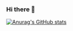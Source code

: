 ### Hi there 👋

[![Anurag's GitHub stats](https://github-readme-stats.vercel.app/api?username=speedy006)](https://github.com/anuraghazra/github-readme-stats)

<!--
**speedy006/speedy006** is a ✨ _special_ ✨ repository because its `README.md` (this file) appears on your GitHub profile.

Here are some ideas to get you started:

- 🔭 I’m currently working on ...
- 🌱 I’m currently learning ...
- 👯 I’m looking to collaborate on ...
- 🤔 I’m looking for help with ...
- 💬 Ask me about ...
- 📫 How to reach me: ...
- 😄 Pronouns: ...
- ⚡ Fun fact: ...
-->
